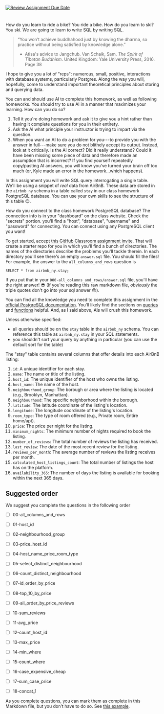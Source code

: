 [![Review Assignment Due Date](https://classroom.github.com/assets/deadline-readme-button-22041afd0340ce965d47ae6ef1cefeee28c7c493a6346c4f15d667ab976d596c.svg)](https://classroom.github.com/a/aN6WrjZf)
# 

How do you learn to ride a bike? You ride a bike. How do you learn
to ski? You ski. We are going to learn to write SQL by writing
SQL.

> “You won’t achieve buddhahood just by knowing the dharma, so
> practice without being satisfied by knowledge alone.”
>
> - Atisa's advice to Jangchub. Van Schaik, Sam. _The Spirit of Tibetan Buddhism_.
> United Kingdom: Yale University Press, 2016. Page 38

I hope to give you a lot of "reps": numerous, small, positive,
interactions with database systems, particularly Postgres.
Along the way you will, hopefully, come to understand 
important theoretical principles about storing and querying data.

You can and should use AI to complete this homework, as well
as following homeworks. You should try to use AI in a manner
that maximizes your learning. How can you do so? 

1. Tell it you're doing homework and ask it to give you a hint
   rather than having it complete questions for you in their
   entirety.
2. Ask the AI what principle your instructor is trying to impart
   via the question.
3. When you want an AI to do a problem for you---to provide you
   with the answer in full---make sure you do not blithely accept
   its output. Instead, look at it critically. Is the AI correct?
   Did it really understand? Could it have been missing some 
   piece of data and therefore made an assumption that is incorrect?
   If you find yourself repeatedly copy/pasting AI answers, you
   will know you've turned your brain off too much (or, Kyle made
   an error in the homework...which happens).


In this assignment you will write SQL query interrogating a single
table. We'll be using a snippet of _real_ data from AirBnB. These
data are stored in the `airbnb_ny` schema in a table called `stay`
in our class homework PostgreSQL database. You can use your own
skills to see the structure of this table 😉.

How do you connect to the class homework PostgreSQL database? The
connection info is in your "dashboard" on the class website. Check
the "secrets" portion.  you'll find a "host", "database", "username"
and "password" for connecting.  You can connect using any PostgreSQL
client you want!

To get started, accept [this GitHub Classroom assignment
invite](https://classroom.github.com/a/TBD).  That will
create a starter repo for you in which you'll find a bunch of
directories. The names of the directories describe the problems
you'll tackle therein. In each directory you'll see there's an
empty `answer.sql` file. You should fill the files! For example,
the answer to the `all_columns_and_rows` question is

```
SELECT * from airbnb_ny.stay;
```

If you put that in your `000-all_columns_and_rows/answer.sql`
file, you'll have the right answer! 😎 (If you're reading this
raw markdown file, *obviously* the triple quotes don't go into
your sql answer 😜).

You can find all the knowledge you need to complete this assignment
in the [official PostgreSQL
documentation](https://www.postgresql.org/docs/current/index.html).
You'll likely find the sections on
[queries](https://www.postgresql.org/docs/current/queries.html)
and [functions](https://www.postgresql.org/docs/current/functions.html)
helpful. And, as I said above, AIs will crush this homework.

Unless otherwise specified:
- all queries should be on the `stay` table in the
  `airbnb_ny` schema. You can reference
  this table as `airbnb_ny.stay` in your SQL statements.
- you shouldn't sort your query by anything in particular
  (you can use the default sort for the table)

The "stay" table contains several columns that offer details into each AirBnB listing:

1. `id`: A unique identifier for each stay.
2. `name`: The name or title of the listing.
3. `host_id`: The unique identifier of the host who owns the listing.
4. `host_name`: The name of the host.
5. `neighbourhood_group`: The borough or area where the listing is located (e.g., Brooklyn, Manhattan).
6. `neighbourhood`: The specific neighborhood within the borough.
7. `latitude`: The latitude coordinate of the listing's location.
8. `longitude`: The longitude coordinate of the listing's location.
9. `room_type`: The type of room offered (e.g., Private room, Entire home/apt).
10. `price`: The price per night for the listing.
11. `minimum_nights`: The minimum number of nights required to book the listing.
12. `number_of_reviews`: The total number of reviews the listing has received.
13. `last_review`: The date of the most recent review for the listing.
14. `reviews_per_month`: The average number of reviews the listing receives per month.
15. `calculated_host_listings_count`: The total number of listings the host has on the platform.
16. `availability_365`: The number of days the listing is available for booking within the next 365 days.


## Suggested order

We suggest you complete the questions in the following order

- [ ] 00-all_columns_and_rows
- [ ] 01-host_id
- [ ] 02-neighbourhood_group
- [ ] 03-price_host_id
- [ ] 04-host_name_price_room_type
- [ ] 05-select_distinct_neighbourhood
- [ ] 06-count_distinct_neighbourhood
- [ ] 07-id_order_by_price
- [ ] 08-top_10_by_price
- [ ] 09-all_order_by_price_reviews
- [ ] 10-sum_reviews
- [ ] 11-avg_price
- [ ] 12-count_host_id
- [ ] 13-max_price
- [ ] 14-min_where
- [ ] 15-count_where
- [ ] 16-case_expensive_cheap
- [ ] 17-sum_case_price
- [ ] 18-concat_1


As you complete questions, you can mark them as complete
in this Markdown file,  but you don't have to do so.
See [this example](https://github.blog/2014-04-28-task-lists-in-all-markdown-documents/).


